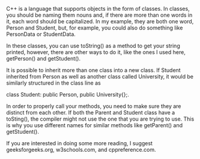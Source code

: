 C++ is a language that supports objects in the form of classes. In classes, you should be naming them nouns and, if there are more than one words in it, each word should be capitalized. In my example, they are both one word, Person and Student, but, for example, you could also do something like PersonData or StudentData.

In these classes, you can use toString() as a method to get your string printed, however, there are other ways to do it, like the ones I used here, getPerson() and getStudent(). 

It is possible to inherit more than one class into a new class. If Student inherited from Person as well as another class called University, it would be similarly structured in the class line as 
 
  class Student: public Person, public University{};. 

In order to properly call your methods, you need to make sure they are distinct from each other. If both the Parent and Student class have a toSting(), the compiler might not use the one that you are trying to use. This is why you use different names for similar methods like getParent() and getStudent(). 


If you are interested in doing some more reading, I suggest geeksforgeeks.org, w3schools.com, and cppreference.com. 
